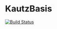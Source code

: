 # KautzBasis

[![Build Status](https://github.com/vanliggubbe/KautzBasis.jl/actions/workflows/CI.yml/badge.svg?branch=main)](https://github.com/vanliggubbe/KautzBasis.jl/actions/workflows/CI.yml?query=branch%3Amain)
